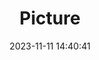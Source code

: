 ---
weight: 1
images:
- /images/edited/190.jpeg
title: Picture
date: 2023-11-11 14:40:41
tags: [luminarneo,work,ilce7m3,person]
---